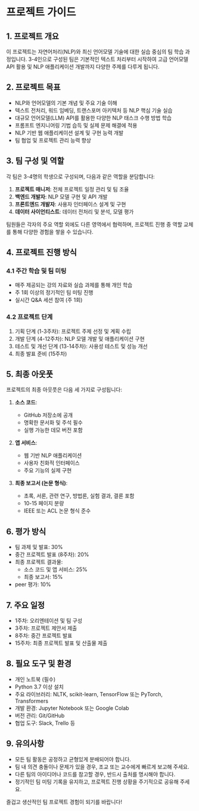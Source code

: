 # 프로젝트 가이드

## 1. 프로젝트 개요

이 프로젝트는 자연어처리(NLP)와 최신 언어모델 기술에 대한 실습 중심의 팀 학습 과정입니다. 3-4인으로 구성된 팀은 기본적인 텍스트 처리부터 시작하여 고급 언어모델 API 활용 및 NLP 애플리케이션 개발까지 다양한 주제를 다루게 됩니다.

## 2. 프로젝트 목표

- NLP와 언어모델의 기본 개념 및 주요 기술 이해
- 텍스트 전처리, 워드 임베딩, 트랜스포머 아키텍처 등 NLP 핵심 기술 실습
- 대규모 언어모델(LLM) API를 활용한 다양한 NLP 태스크 수행 방법 학습
- 프롬프트 엔지니어링 기법 습득 및 실제 문제 해결에 적용
- NLP 기반 웹 애플리케이션 설계 및 구현 능력 개발
- 팀 협업 및 프로젝트 관리 능력 향상

## 3. 팀 구성 및 역할

각 팀은 3-4명의 학생으로 구성되며, 다음과 같은 역할을 분담합니다:

1. **프로젝트 매니저**: 전체 프로젝트 일정 관리 및 팀 조율
2. **백엔드 개발자**: NLP 모델 구현 및 API 개발
3. **프론트엔드 개발자**: 사용자 인터페이스 설계 및 구현
4. **데이터 사이언티스트**: 데이터 전처리 및 분석, 모델 평가

팀원들은 각자의 주요 역할 외에도 다른 영역에서 협력하며, 프로젝트 진행 중 역할 교체를 통해 다양한 경험을 쌓을 수 있습니다.

## 4. 프로젝트 진행 방식

### 4.1 주간 학습 및 팀 미팅

- 매주 제공되는 강의 자료와 실습 과제를 통해 개인 학습
- 주 1회 이상의 정기적인 팀 미팅 진행
- 실시간 Q&A 세션 참여 (주 1회)

### 4.2 프로젝트 단계

1. 기획 단계 (1-3주차): 프로젝트 주제 선정 및 계획 수립
2. 개발 단계 (4-12주차): NLP 모델 개발 및 애플리케이션 구현
3. 테스트 및 개선 단계 (13-14주차): 사용성 테스트 및 성능 개선
4. 최종 발표 준비 (15주차)

## 5. 최종 아웃풋

프로젝트의 최종 아웃풋은 다음 세 가지로 구성됩니다:

1. **소스 코드**:

   - GitHub 저장소에 공개
   - 명확한 문서화 및 주석 필수
   - 실행 가능한 데모 버전 포함

2. **앱 서비스**:

   - 웹 기반 NLP 애플리케이션
   - 사용자 친화적 인터페이스
   - 주요 기능의 실제 구현

3. **최종 보고서 (논문 형식)**:
   - 초록, 서론, 관련 연구, 방법론, 실험 결과, 결론 포함
   - 10-15 페이지 분량
   - IEEE 또는 ACL 논문 형식 준수

## 6. 평가 방식

- 팀 과제 및 발표: 30%
- 중간 프로젝트 발표 (8주차): 20%
- 최종 프로젝트 결과물:
  - 소스 코드 및 앱 서비스: 25%
  - 최종 보고서: 15%
- peer 평가: 10%

## 7. 주요 일정

- 1주차: 오리엔테이션 및 팀 구성
- 3주차: 프로젝트 제안서 제출
- 8주차: 중간 프로젝트 발표
- 15주차: 최종 프로젝트 발표 및 산출물 제출

## 8. 필요 도구 및 환경

- 개인 노트북 (필수)
- Python 3.7 이상 설치
- 주요 라이브러리: NLTK, scikit-learn, TensorFlow 또는 PyTorch, Transformers
- 개발 환경: Jupyter Notebook 또는 Google Colab
- 버전 관리: Git/GitHub
- 협업 도구: Slack, Trello 등

## 9. 유의사항

- 모든 팀 활동은 공정하고 균형있게 분배되어야 합니다.
- 팀 내 의견 충돌이나 문제가 있을 경우, 조교 또는 교수에게 빠르게 보고해 주세요.
- 다른 팀의 아이디어나 코드를 참고할 경우, 반드시 출처를 명시해야 합니다.
- 정기적인 팀 미팅 기록을 유지하고, 프로젝트 진행 상황을 주기적으로 공유해 주세요.

즐겁고 생산적인 팀 프로젝트 경험이 되기를 바랍니다!
